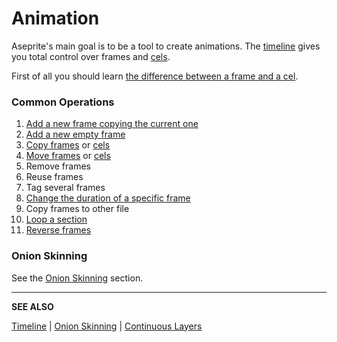 # Animation

Aseprite's main goal is to be a tool to create animations. The
[timeline](timeline.md) gives you total control over frames and
[cels](cel.md).

First of all you should learn
[the difference between a frame and a cel](cel.md).

### Common Operations

1. [Add a new frame copying the current one](new-frame.md)
1. [Add a new empty frame](new-frame.md#new-empty-frame)
1. [Copy frames](copy-frames.md) or [cels](copy-cels.md)
1. [Move frames](move-frames.md) or [cels](move-cels.md)
1. Remove frames
1. Reuse frames
1. Tag several frames
1. [Change the duration of a specific frame](frame-duration.md)
1. Copy frames to other file
1. [Loop a section](loop.md)
1. [Reverse frames](reverse-frames.md)

### Onion Skinning

See the [Onion Skinning](onion-skinning.md) section.

---

**SEE ALSO**

[Timeline](timeline.md) |
[Onion Skinning](onion-skinning.md) |
[Continuous Layers](continuous-layers.md)
